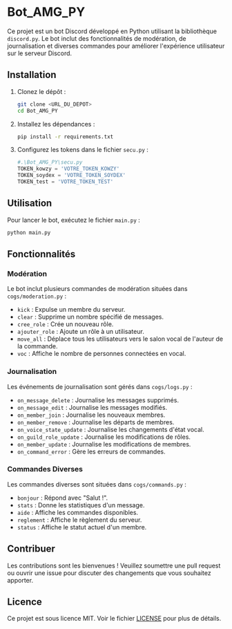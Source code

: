 # Bot_AMG_PY

Ce projet est un bot Discord développé en Python utilisant la bibliothèque `discord.py`. Le bot inclut des fonctionnalités de modération, de journalisation et diverses commandes pour améliorer l'expérience utilisateur sur le serveur Discord.

## Installation

1. Clonez le dépôt :
    ```bash
    git clone <URL_DU_DEPOT>
    cd Bot_AMG_PY
    ```

2. Installez les dépendances :
    ```bash
    pip install -r requirements.txt
    ```

3. Configurez les tokens dans le fichier `secu.py` :
    ```python
    #.\Bot_AMG_PY\secu.py
    TOKEN_kowzy = 'VOTRE_TOKEN_KOWZY'
    TOKEN_soydex = 'VOTRE_TOKEN_SOYDEX'
    TOKEN_test = 'VOTRE_TOKEN_TEST'
    ```

## Utilisation

Pour lancer le bot, exécutez le fichier `main.py` :
```bash
python main.py
```

## Fonctionnalités

### Modération

Le bot inclut plusieurs commandes de modération situées dans `cogs/moderation.py` :
- `kick` : Expulse un membre du serveur.
- `clear` : Supprime un nombre spécifié de messages.
- `cree_role` : Crée un nouveau rôle.
- `ajouter_role` : Ajoute un rôle à un utilisateur.
- `move_all` : Déplace tous les utilisateurs vers le salon vocal de l'auteur de la commande.
- `voc` : Affiche le nombre de personnes connectées en vocal.

### Journalisation

Les événements de journalisation sont gérés dans `cogs/logs.py` :
- `on_message_delete` : Journalise les messages supprimés.
- `on_message_edit` : Journalise les messages modifiés.
- `on_member_join` : Journalise les nouveaux membres.
- `on_member_remove` : Journalise les départs de membres.
- `on_voice_state_update` : Journalise les changements d'état vocal.
- `on_guild_role_update` : Journalise les modifications de rôles.
- `on_member_update` : Journalise les modifications de membres.
- `on_command_error` : Gère les erreurs de commandes.

### Commandes Diverses

Les commandes diverses sont situées dans `cogs/commands.py` :
- `bonjour` : Répond avec "Salut !".
- `stats` : Donne les statistiques d'un message.
- `aide` : Affiche les commandes disponibles.
- `reglement` : Affiche le règlement du serveur.
- `status` : Affiche le statut actuel d'un membre.

## Contribuer

Les contributions sont les bienvenues ! Veuillez soumettre une pull request ou ouvrir une issue pour discuter des changements que vous souhaitez apporter.

## Licence

Ce projet est sous licence MIT. Voir le fichier [LICENSE](LICENSE) pour plus de détails.